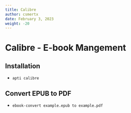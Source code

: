 ```yaml
---
title: Calibre
author: csmertx
date: February 3, 2023
weight: -20
---
```


# Calibre - E-book Mangement

## Installation

- ```apti calibre```

## Convert EPUB to PDF

- ```ebook-convert example.epub to example.pdf```